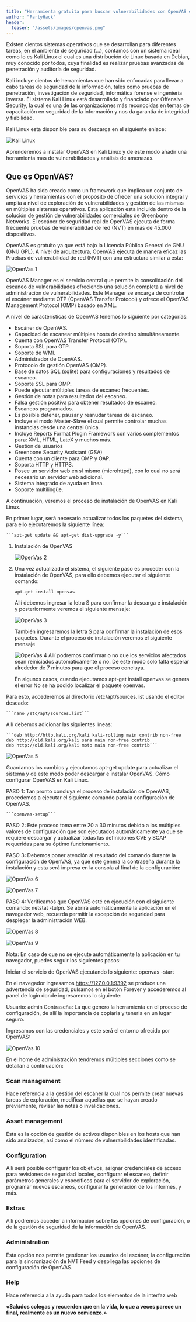 ```yaml
---
title: "Herramienta gratuita para buscar vulnerabilidades con OpenVAS en KaliLinux"
author: "PartyHack"
header: 
  teaser: "/assets/images/openvas.png"
---
```

	

Existen cientos sistemas operativos que se desarrollan para diferentes tareas, en el ambiente de seguridad (…), contamos con un sistema ideal como lo es Kali Linux el cual es una distribución de Linux basada en Debian, muy conocido por todos, cuya finalidad es realizar pruebas avanzadas de penetración y auditoría de seguridad.

Kali incluye cientos de herramientas que han sido enfocadas para llevar a cabo tareas de seguridad de la información, tales como pruebas de penetración, investigación de seguridad, informática forense e ingeniería inversa. El sistema Kali Linux está desarrollado y financiado por Offensive Security, la cual es una de las organizaciones más reconocidas en temas de capacitación en seguridad de la información y nos da garantía de integridad y fiabilidad.

Kali Linux esta disponible para su descarga en el siguiente enlace:

![Kali Linux](/assets/images/kali-linux.jpg)

Aprenderemos a instalar OpenVAS en Kali Linux y de este modo añadir una herramienta mas de vulnerabilidades y análisis de amenazas.

## Que es OpenVAS?

OpenVAS ha sido creado como un framework que implica un conjunto de servicios y herramientas con el propósito de ofrecer una solución integral y amplia a nivel de exploración de vulnerabilidades y gestión de las mismas en múltiples sistemas operativos.
Esta aplicación esta incluida dentro de la solución de gestión de vulnerabilidades comerciales de Greenbone Networks. El escáner de seguridad real de OpenVAS ejecuta de forma frecuente pruebas de vulnerabilidad de red (NVT) en más de 45.000 dispositivos.

OpenVAS es gratuito ya que está bajo la Licencia Pública General de GNU (GNU GPL). A nivel de arquitectura, OpenVAS ejecuta de manera eficaz las Pruebas de vulnerabilidad de red (NVT) con una estructura similar a esta:

![OpenVas 1](/assets/images/openvas1.png)

OpenVAS Manager es el servicio central que permite la consolidación del escaneo de vulnerabilidades ofreciendo una solución completa a nivel de administración de vulnerabilidades. Este Manager se encarga de controlar el escáner mediante OTP (OpenVAS Transfer Protocol) y ofrece el OpenVAS Management Protocol (OMP) basado en XML.

A nivel de características de OpenVAS tenemos lo siguiente por categorías:

- Escáner de OpenVAS.
- Capacidad de escanear múltiples hosts de destino simultáneamente.
- Cuenta con OpenVAS Transfer Protocol (OTP).
- Soporta SSL para OTP.
- Soporte de WMI.
- Administrador de OpenVAS.
- Protocolo de gestión OpenVAS (OMP).
- Base de datos SQL (sqlite) para configuraciones y resultados de escaneo.
- Soporte SSL para OMP.
- Puede ejecutar múltiples tareas de escaneo frecuentes.
- Gestión de notas para resultados del escaneo.
- Falsa gestión positiva para obtener resultados de escaneo.
- Escaneos programados.
- Es posible detener, pausar y reanudar tareas de escaneo.
- Incluye el modo Master-Slave el cual permite controlar muchas instancias desde una central única.
- Incluye Reports Format Plugin Framework con varios complementos para: XML, HTML, LateX y muchos más.
- Gestión de usuarios
- Greenbone Security Assistant (GSA)
- Cuenta con un cliente para OMP y OAP.
- Soporta HTTP y HTTPS.
- Posee un servidor web en sí mismo (microhttpd), con lo cual no será necesario un servidor web adicional.
- Sistema integrado de ayuda en línea.
- Soporte multilingüe.

A continuación, veremos el proceso de instalación de OpenVAS en Kali Linux.

En primer lugar, será necesario actualizar todos los paquetes del sistema, para ello ejecutaremos la siguiente línea:

	```apt-get update && apt-get dist-upgrade -y```

1. Instalación de OpenVAS

	![OpenVas 2](/assets/images/openvas2.png)

2. Una vez actualizado el sistema, el siguiente paso es proceder con la instalación de OpenVAS, para ello debemos ejecutar el siguiente comando:

	```apt-get install openvas```

	Allí debemos ingresar la letra S para confirmar la descarga e instalación y posteriormente veremos el siguiente mensaje:

	![OpenVas 3](/assets/images/openvas3.png)

	También ingresaremos la letra S para confirmar la instalación de esos paquetes. Durante el proceso de instalación veremos el siguiente mensaje

	![OpenVas 4](/assets/images/openvas4.png)
	Allí podremos confirmar o no que los servicios afectados sean reiniciados automáticamente o no. De este modo solo falta esperar alrededor de 7 minutos para que el proceso concluya.

	En algunos casos, cuando ejecutamos apt-get install openvas se genera el error No se ha podido localizar el paquete openvas.

Para esto, accederemos al directorio /etc/apt/sources.list usando el editor deseado:

	```nano /etc/apt/sources.list```

Allí debemos adicionar las siguientes líneas:

    ```deb http://http.kali.org/kali kali-rolling main contrib non-free
    deb http://old.kali.org/kali sana main non-free contrib
    deb http://old.kali.org/kali moto main non-free contrib```
	
![OpenVas 5](/assets/images/openvas5.png)

Guardamos los cambios y ejecutamos apt-get update para actualizar el sistema y de este modo poder descargar e instalar OpenVAS.
Cómo configurar OpenVAS en Kali Linux.

PASO 1: Tan pronto concluya el proceso de instalación de OpenVAS, procedemos a ejecutar el siguiente comando para la configuración de OpenVAS.
	
	```openvas-setup```

PASO 2: Este proceso toma entre 20 a 30 minutos debido a los múltiples valores de configuración que son ejecutados automáticamente ya que se requiere descargar y actualizar todas las definiciones CVE y SCAP requeridas para su óptimo funcionamiento.

PASO 3: Debemos poner atención al resultado del comando durante la configuración de OpenVAS, ya que este genera la contraseña durante la instalación y esta será impresa en la consola al final de la configuración:

![OpenVas 6](/assets/images/openvas6.png)

![OpenVas 7](/assets/images/openvas7.png)

PASO 4: Verificamos que OpenVAS esté en ejecución con el siguiente comando: netstat -tulpn. Se abrirá automáticamente la aplicación en el navegador web, recuerda permitir la excepción de seguridad para desplegar la administración WEB.

![OpenVas 8](/assets/images/openvas8.png)

![OpenVas 9](/assets/images/openvas9.png)

Nota: En caso de que no se ejecute automáticamente la aplicación en tu navegador, puedes seguir los siguientes pasos:

Iniciar el servicio de OpenVAS ejecutando lo siguiente: openvas -start

En el navegador ingresamos https://127.0.0.1:9392 se produce una advertencia de seguridad, pulsamos en el botón Forever y accederemos al panel de login donde ingresaremos lo siguiente:

Usuario: admin
Contraseña: La que genero la herramienta en el proceso de configuración, de allí la importancia de copiarla y tenerla en un lugar seguro.

Ingresamos con las credenciales y este será el entorno ofrecido por OpenVAS:

![OpenVas 10](/assets/images/openvas10.png)

En el home de administración tendremos múltiples secciones como se detallan a continuación:

### Scan management
Hace referencia a la gestión del escáner la cual nos permite crear nuevas tareas de exploración, modificar aquellas que se hayan creado previamente, revisar las notas o invalidaciones.
### Asset management
Esta es la opción de gestión de activos disponibles en los hosts que han sido analizados, así como el número de vulnerabilidades identificadas.
### Configuration
Allí será posible configurar los objetivos, asignar credenciales de acceso para revisiones de seguridad locales, configurar el escaneo, definir parámetros generales y específicos para el servidor de exploración, programar nuevos escaneos, configurar la generación de los informes, y más.
### Extras
Allí podremos acceder a información sobre las opciones de configuración, o de la gestión de seguridad de la información de OpenVAS.
### Administration
Esta opción nos permite gestionar los usuarios del escáner, la configuración para la sincronización de NVT Feed y despliega las opciones de configuración de OpenVAS.
### Help
Hace referencia a la ayuda para todos los elementos de la interfaz web

**«Saludos colegas y recuerden que en la vida, lo que a veces parece un final, realmente es un nuevo comienzo.»**